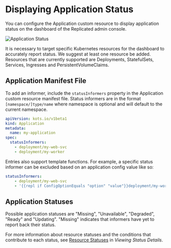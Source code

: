 # Displaying Application Status

You can configure the Application custom resource to display application status on the dashboard of the Replicated admin console.

![Application Status](/images/kotsadm-dashboard-appstatus.png)

It is necessary to target specific Kubernetes resources for the dashboard to accurately report status.
We suggest at least one resource be added.
Resources that are currently supported are Deployments, StatefulSets, Services, Ingresses and PersistentVolumeClaims.

## Application Manifest File

To add an informer, include the `statusInformers` property in the Application custom resource manifest file.
Status informers are in the format `[namespace/]type/name` where namespace is optional and will default to the current namespace.

```yaml
apiVersion: kots.io/v1beta1
kind: Application
metadata:
  name: my-application
spec:
  statusInformers:
    - deployment/my-web-svc
    - deployment/my-worker
```

Entries also support template functions.
For example, a specific status informer can be excluded based on an application config value like so:

```yaml
statusInformers:
    - deployment/my-web-svc
    - '{{repl if ConfigOptionEquals "option" "value"}}deployment/my-worker{{repl else}}{{repl end}}'
```

## Application Statuses

Possible application statuses are "Missing", "Unavailable", "Degraded", "Ready" and "Updating". "Missing" indicates that informers have yet to report back their status.

For more information about resource statuses and the conditions that contribute to each status, see [Resource Statuses](../enterprise/status-viewing-details#resource-statuses) in _Viewing Status Details_.
